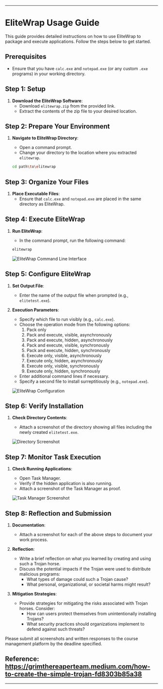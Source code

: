 
---

# EliteWrap Usage Guide

This guide provides detailed instructions on how to use EliteWrap to package and execute applications. Follow the steps below to get started.

## Prerequisites

- Ensure that you have `calc.exe` and `notepad.exe` (or any custom `.exe` programs) in your working directory.

## Step 1: Setup

1. **Download the EliteWrap Software**:
   - Download `elitewrap.zip` from the provided link.
   - Extract the contents of the zip file to your desired location.

## Step 2: Prepare Your Environment

1. **Navigate to EliteWrap Directory**:
   - Open a command prompt.
   - Change your directory to the location where you extracted `elitewrap`.

   ```bash
   cd path\to\elitewrap
   ```

## Step 3: Organize Your Files

1. **Place Executable Files**:
   - Ensure that `calc.exe` and `notepad.exe` are placed in the same directory as EliteWrap.

## Step 4: Execute EliteWrap

1. **Run EliteWrap**:
   - In the command prompt, run the following command:

   ```bash
   elitewrap
   ```

   ![EliteWrap Command Line Interface](https://github.com/user-attachments/assets/f2c2e821-616e-4452-94bf-a87edf78a730)

## Step 5: Configure EliteWrap

1. **Set Output File**:
   - Enter the name of the output file when prompted (e.g., `elitetest.exe`).

2. **Execution Parameters**:
   - Specify which file to run visibly (e.g., `calc.exe`).
   - Choose the operation mode from the following options:
     1. Pack only
     2. Pack and execute, visible, asynchronously
     3. Pack and execute, hidden, asynchronously
     4. Pack and execute, visible, synchronously
     5. Pack and execute, hidden, synchronously
     6. Execute only, visible, asynchronously
     7. Execute only, hidden, asynchronously
     8. Execute only, visible, synchronously
     9. Execute only, hidden, synchronously
   - Enter additional command lines if necessary.
   - Specify a second file to install surreptitiously (e.g., `notepad.exe`).

   ![EliteWrap Configuration](https://github.com/user-attachments/assets/305f3ba5-5816-4af3-a1a3-58c590cd7f16)

## Step 6: Verify Installation

1. **Check Directory Contents**:
   - Attach a screenshot of the directory showing all files including the newly created `elitetest.exe`.

   ![Directory Screenshot](https://github.com/user-attachments/assets/d6d00924-f770-438f-bbe3-4b9842f42dd6)

## Step 7: Monitor Task Execution

1. **Check Running Applications**:
   - Open Task Manager.
   - Verify if the hidden application is also running.
   - Attach a screenshot of the Task Manager as proof.

   ![Task Manager Screenshot](https://github.com/user-attachments/assets/694746f7-a2a1-4c84-ab2d-4fea81427640)

## Step 8: Reflection and Submission

1. **Documentation**:
   - Attach a screenshot for each of the above steps to document your work process.

2. **Reflection**:
   - Write a brief reflection on what you learned by creating and using such a Trojan horse.
   - Discuss the potential impacts if the Trojan were used to distribute malicious programs:
     - What types of damage could such a Trojan cause?
     - What personal, organizational, or societal harms might result?

3. **Mitigation Strategies**:
   - Provide strategies for mitigating the risks associated with Trojan horses. Consider:
     - How can users protect themselves from unintentionally installing Trojans?
     - What security practices should organizations implement to defend against such threats?

Please submit all screenshots and written responses to the course management platform by the deadline specified.
## Reference: https://grimthereaperteam.medium.com/how-to-create-the-simple-trojan-fd8303b85a38

---
